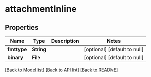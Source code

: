 # attachmentInline
## Properties

Name | Type | Description | Notes
------------ | ------------- | ------------- | -------------
**fmttype** | **String** |  | [optional] [default to null]
**binary** | **File** |  | [optional] [default to null]

[[Back to Model list]](../README.md#documentation-for-models) [[Back to API list]](../README.md#documentation-for-api-endpoints) [[Back to README]](../README.md)


